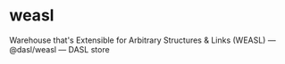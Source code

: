 # weasl
Warehouse that's Extensible for Arbitrary Structures &amp; Links (WEASL) — @dasl/weasl — DASL store
